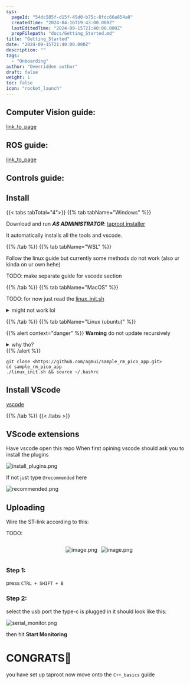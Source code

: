 ```yaml
---
sys:
  pageId: "54dc585f-d15f-45d0-b75c-8fdc66a854a8"
  createdTime: "2024-04-16T19:43:00.000Z"
  lastEditedTime: "2024-09-15T21:40:00.000Z"
  propFilepath: "docs/Getting_Started.md"
title: "Getting_Started"
date: "2024-09-15T21:40:00.000Z"
description: ""
tags:
  - "Onboarding"
author: "Overridden author"
draft: false
weight: 1
toc: false
icon: "rocket_launch"
---
```


## Computer Vision guide:

[link_to_page](86d45bc0-388b-4d26-8848-44f255f73d0e)

## ROS guide:

[link_to_page](3c76c1de-ec8f-46d6-8b0a-294005edc2d5)

## Controls guide:

## Install

{{< tabs tabTotal="4">}}
{{% tab tabName="Windows" %}}

Download and run _**AS ADMINISTRATOR**_: [taproot installer](https://github.com/Thornbots/TeachingFreshies/releases/tag/1.0)

It automatically installs all the tools and vscode.

{{% /tab %}}
{{% tab tabName="WSL" %}}

Follow the linux guide but currently some methods do not work (also ur kinda on ur own hehe)

TODO: make separate guide for vscode section

{{% /tab %}}
{{% tab tabName="MacOS" %}}

TODO: for now just read the [linux_init.sh](https://github.com/agmui/sample_rm_pico_app/blob/main/linux_init.sh)

<details>
<summary>might not work lol</summary>

`brew install libusb pkg-config`

Next install: [vscode](https://code.visualstudio.com/Download)

</details>

{{% /tab %}}
{{% tab tabName="Linux (ubuntu)" %}}

{{% alert context="danger" %}}
**Warning** do not update recursively
<details>
<summary>why tho?</summary>
There are some submodules that may go on for a while (like tinyusb) and I highly
recommend you don't need to get them.
If you want to see what submodules I update just look in `linux_init.sh`
</details>
{{% /alert %}}

```shell
git clone <https://github.com/agmui/sample_rm_pico_app.git>
cd sample_rm_pico_app
./linux_init.sh && source ~/.bashrc
```

## Install VScode

[vscode](https://code.visualstudio.com/Download)

{{% /tab %}}
{{< /tabs >}}

## VScode extensions

Have vscode open this repo
When first opining vscode should ask you to install the plugins

![install_plugins.png](https://prod-files-secure.s3.us-west-2.amazonaws.com/d518164a-d88e-44d1-a4ee-3adb3bd8bce0/89bd30f0-1825-4e77-867b-0a41ce370880/install_plugins.png?X-Amz-Algorithm=AWS4-HMAC-SHA256&X-Amz-Content-Sha256=UNSIGNED-PAYLOAD&X-Amz-Credential=ASIAZI2LB46654MTFPKO%2F20250428%2Fus-west-2%2Fs3%2Faws4_request&X-Amz-Date=20250428T181216Z&X-Amz-Expires=3600&X-Amz-Security-Token=IQoJb3JpZ2luX2VjEOL%2F%2F%2F%2F%2F%2F%2F%2F%2F%2FwEaCXVzLXdlc3QtMiJHMEUCIQDvfLS62pZOA0LgTmjsf%2Fd%2Fp6M2haRYwDXVRIa6VLMCmAIgVHBU3tSzVCp%2F3%2F7zv4Mf%2FLIvyt2yKSZB6mfRsWt7UEcq%2FwMIehAAGgw2Mzc0MjMxODM4MDUiDBASHTHv%2Fl%2Bxz6a24yrcA%2F5vrKPUdueJxuW%2FX2dlOAWmoukxdfCJkyvzuEZASkR2I5gy0Eyd0mY6PoVOXux0kFOsPpzfqr7%2BOU6t%2FQQXlk0wv3eS3gScXzl41ItxA6zU4fvsYdKPz5tgZbwbuc%2BAf7g644EoOilKBH0ASyRua5Iu8OdLlwMSjM7gOWV6xd6yu1ujNCRlUyfalTqnh5eRNXzd0UbqlA4BNtv9Ck4Xnw29%2BwaSyXQX3CZ%2F%2BjuEgq1p02vZP2hxp93GwUJ5Rr%2F5MTBLHpxCtc23thmibUZZv5sZ9IxrzNa1i0n9WfXOxHuWiH8i0xFO3nIJ%2Bdobehfa1dv4jGnd7JjLQOvVn9UQM2ngSkuFH1AL60Avk%2FIPcmK6Fce6tA7vSTf3uJJwuzL75j6sNeuznBnNSUrYTDeWXN%2BhkP%2BMm6K1gPI2HPTORzwwxQVsEILDpOa4anc%2Fs8iqXvajTCdS%2BGL2aG%2FePgBLKdEtc8Ki7CIw6Edbm0q29YOg8fNPtvuQ9U3%2FZiOLQfy8E0E8xDohLUGnibiByj2gsoITpbbrakmqghaGqJ%2FAV3kG4lipP15SETBvmj8bmHKtaQgwZQ0DoKU1CFrrmDHZfeTmdJB%2Fj8xkv4NePUvwziIWOYbPGwUdtSCKEqpFMM30vsAGOqUBvom8CL%2FD5f59fRVMgSqp6bdgRJNYF80OUf1sZTaKv8DkPwmkj78RhwHN1%2FmhXxiPywyD3rDy0Z2WIc5ZQGbXIuHWxS8G%2FpCLa4TVXNIaHBJbH0HxDwtLY7Zg6evyl3v7807a53As4ipmPoGIbi3rmOblGNxZYUQiVndA3464tpVfr1Pzd3SF%2Fpu%2Bq5HYusie59HuQ%2BG8HtMR4UP2NWBLftbuie%2FL&X-Amz-Signature=f70683a75758585a0b2abbe16513e24e561fec0aad5541e178f7154e36eb6ee0&X-Amz-SignedHeaders=host&x-id=GetObject)

If not just type `@recommended` here  

![recommended.png](https://prod-files-secure.s3.us-west-2.amazonaws.com/d518164a-d88e-44d1-a4ee-3adb3bd8bce0/61e661e9-5d85-4dfc-be0d-8d2097a5e793/recommended.png?X-Amz-Algorithm=AWS4-HMAC-SHA256&X-Amz-Content-Sha256=UNSIGNED-PAYLOAD&X-Amz-Credential=ASIAZI2LB46654MTFPKO%2F20250428%2Fus-west-2%2Fs3%2Faws4_request&X-Amz-Date=20250428T181216Z&X-Amz-Expires=3600&X-Amz-Security-Token=IQoJb3JpZ2luX2VjEOL%2F%2F%2F%2F%2F%2F%2F%2F%2F%2FwEaCXVzLXdlc3QtMiJHMEUCIQDvfLS62pZOA0LgTmjsf%2Fd%2Fp6M2haRYwDXVRIa6VLMCmAIgVHBU3tSzVCp%2F3%2F7zv4Mf%2FLIvyt2yKSZB6mfRsWt7UEcq%2FwMIehAAGgw2Mzc0MjMxODM4MDUiDBASHTHv%2Fl%2Bxz6a24yrcA%2F5vrKPUdueJxuW%2FX2dlOAWmoukxdfCJkyvzuEZASkR2I5gy0Eyd0mY6PoVOXux0kFOsPpzfqr7%2BOU6t%2FQQXlk0wv3eS3gScXzl41ItxA6zU4fvsYdKPz5tgZbwbuc%2BAf7g644EoOilKBH0ASyRua5Iu8OdLlwMSjM7gOWV6xd6yu1ujNCRlUyfalTqnh5eRNXzd0UbqlA4BNtv9Ck4Xnw29%2BwaSyXQX3CZ%2F%2BjuEgq1p02vZP2hxp93GwUJ5Rr%2F5MTBLHpxCtc23thmibUZZv5sZ9IxrzNa1i0n9WfXOxHuWiH8i0xFO3nIJ%2Bdobehfa1dv4jGnd7JjLQOvVn9UQM2ngSkuFH1AL60Avk%2FIPcmK6Fce6tA7vSTf3uJJwuzL75j6sNeuznBnNSUrYTDeWXN%2BhkP%2BMm6K1gPI2HPTORzwwxQVsEILDpOa4anc%2Fs8iqXvajTCdS%2BGL2aG%2FePgBLKdEtc8Ki7CIw6Edbm0q29YOg8fNPtvuQ9U3%2FZiOLQfy8E0E8xDohLUGnibiByj2gsoITpbbrakmqghaGqJ%2FAV3kG4lipP15SETBvmj8bmHKtaQgwZQ0DoKU1CFrrmDHZfeTmdJB%2Fj8xkv4NePUvwziIWOYbPGwUdtSCKEqpFMM30vsAGOqUBvom8CL%2FD5f59fRVMgSqp6bdgRJNYF80OUf1sZTaKv8DkPwmkj78RhwHN1%2FmhXxiPywyD3rDy0Z2WIc5ZQGbXIuHWxS8G%2FpCLa4TVXNIaHBJbH0HxDwtLY7Zg6evyl3v7807a53As4ipmPoGIbi3rmOblGNxZYUQiVndA3464tpVfr1Pzd3SF%2Fpu%2Bq5HYusie59HuQ%2BG8HtMR4UP2NWBLftbuie%2FL&X-Amz-Signature=7e14c7e335940e154ab4fbfa8e14ac4f2381d9749ee0f647bf1005507696e148&X-Amz-SignedHeaders=host&x-id=GetObject)

## Uploading

Wire the ST-link according to this:

TODO:

<div style="display: flex;flex-direction: row; column-gap:10px; max-width: 630px;justify-content: center;">
<div>

![image.png](https://prod-files-secure.s3.us-west-2.amazonaws.com/d518164a-d88e-44d1-a4ee-3adb3bd8bce0/210ecb78-1116-4d7b-b9b7-2292f66fa2c2/image.png?X-Amz-Algorithm=AWS4-HMAC-SHA256&X-Amz-Content-Sha256=UNSIGNED-PAYLOAD&X-Amz-Credential=ASIAZI2LB466U3RQK7R5%2F20250428%2Fus-west-2%2Fs3%2Faws4_request&X-Amz-Date=20250428T181225Z&X-Amz-Expires=3600&X-Amz-Security-Token=IQoJb3JpZ2luX2VjEOL%2F%2F%2F%2F%2F%2F%2F%2F%2F%2FwEaCXVzLXdlc3QtMiJHMEUCIAcWNVef8xSOFG94X5IVg2M3jKqPRzfKwLqtkcu%2FrjfvAiEAtVZJh8Fan8NyftHOCs%2BVmAqDJ%2B7gHw85HeFQeI3BfYIq%2FwMIexAAGgw2Mzc0MjMxODM4MDUiDF6lgx5PZPppo6bYMircAw0mDBGr6mDWYU5SYrEUkcZA8eUS08y4M%2F6fFJXsY%2BP3rjvNSGtTZK8WvxOVdkz7k3WCGERuLNGwWEXNeuq5DbSSrFJjXd3XnsXbRSzVlwmQcy6NyHb%2BkJd9c52WSgkotdVlbPdeWyhUmqOQ%2Bavx3mH6go%2FSZitfh2%2FcMeLmSw33yM%2F2CJuadJH9CA7rhYsEl0lyHEx2TnRuckpOdk69rm7aeXKNkYKcO6AyQfJ53JKBa0FyD%2FGvCD1r1lCAVPiBQ1Dl8ZgDkwCWj9cpN1p0ghs8E64Hb4yDS8Ys57%2Fqr1oRpFkBHs8rHlCW%2BIeVoljSk3tfjMccPi9Mb6jM7KKusw4siIIsVEhGmoSXG%2BDHQnuceszmLYuDK3JfjoYJKEHzO7djMo%2FLBAWJRo5bB%2FEnP7RN4KijuLoa%2BNjt7U%2BTJLJWFAi%2FTXiMMjCnFuv0XLJYPPacwhkGwNCYnpF1Kb2Udsbpe6wnoj57FJldweGnBSMPpiIU0GG1TVVwgydQoDESFLfAIknClJ9tlX5%2FkJ8dQRYlvIf7bQUzF6O7erwgYkSkiud8NsCN0jIugKdq5nh80WxD1D5nZWSjoleZSdVdFtg%2FzPYLCsUMS0lBIZE0HF%2F9B8o2rTzHBB4sHhSfMN70vsAGOqUB%2FH4Gcw%2FKIRdL%2F3seowB%2F3%2BXt4mctaoWJwAOSxRz190uS0K%2BGzVDjeqY28Z%2Bi21Np9KFsUuJVNllppoTRu%2BgRP9gw9s0Pd5GEK3MtI3EVBb9STKu1guoTu1hzZL5Cqxyy%2FHxJZ17y9Ab3ohCSm%2BPuAshgpEE2CVggfYq37OixQRdW72ryGwZwLA2OA5KkU0fsdhQvinXUov%2BFfOaYBHvQ2f4y6pft&X-Amz-Signature=a2eab46b9f89680158f8113ab9411189ea148e32ea8bf0f1da4b9b2af50ad6dc&X-Amz-SignedHeaders=host&x-id=GetObject)

</div>
<div>

![image.png](https://prod-files-secure.s3.us-west-2.amazonaws.com/d518164a-d88e-44d1-a4ee-3adb3bd8bce0/33a0fd0f-8ca6-4a86-8e09-26e95ded1fff/image.png?X-Amz-Algorithm=AWS4-HMAC-SHA256&X-Amz-Content-Sha256=UNSIGNED-PAYLOAD&X-Amz-Credential=ASIAZI2LB466U3RQK7R5%2F20250428%2Fus-west-2%2Fs3%2Faws4_request&X-Amz-Date=20250428T181225Z&X-Amz-Expires=3600&X-Amz-Security-Token=IQoJb3JpZ2luX2VjEOL%2F%2F%2F%2F%2F%2F%2F%2F%2F%2FwEaCXVzLXdlc3QtMiJHMEUCIAcWNVef8xSOFG94X5IVg2M3jKqPRzfKwLqtkcu%2FrjfvAiEAtVZJh8Fan8NyftHOCs%2BVmAqDJ%2B7gHw85HeFQeI3BfYIq%2FwMIexAAGgw2Mzc0MjMxODM4MDUiDF6lgx5PZPppo6bYMircAw0mDBGr6mDWYU5SYrEUkcZA8eUS08y4M%2F6fFJXsY%2BP3rjvNSGtTZK8WvxOVdkz7k3WCGERuLNGwWEXNeuq5DbSSrFJjXd3XnsXbRSzVlwmQcy6NyHb%2BkJd9c52WSgkotdVlbPdeWyhUmqOQ%2Bavx3mH6go%2FSZitfh2%2FcMeLmSw33yM%2F2CJuadJH9CA7rhYsEl0lyHEx2TnRuckpOdk69rm7aeXKNkYKcO6AyQfJ53JKBa0FyD%2FGvCD1r1lCAVPiBQ1Dl8ZgDkwCWj9cpN1p0ghs8E64Hb4yDS8Ys57%2Fqr1oRpFkBHs8rHlCW%2BIeVoljSk3tfjMccPi9Mb6jM7KKusw4siIIsVEhGmoSXG%2BDHQnuceszmLYuDK3JfjoYJKEHzO7djMo%2FLBAWJRo5bB%2FEnP7RN4KijuLoa%2BNjt7U%2BTJLJWFAi%2FTXiMMjCnFuv0XLJYPPacwhkGwNCYnpF1Kb2Udsbpe6wnoj57FJldweGnBSMPpiIU0GG1TVVwgydQoDESFLfAIknClJ9tlX5%2FkJ8dQRYlvIf7bQUzF6O7erwgYkSkiud8NsCN0jIugKdq5nh80WxD1D5nZWSjoleZSdVdFtg%2FzPYLCsUMS0lBIZE0HF%2F9B8o2rTzHBB4sHhSfMN70vsAGOqUB%2FH4Gcw%2FKIRdL%2F3seowB%2F3%2BXt4mctaoWJwAOSxRz190uS0K%2BGzVDjeqY28Z%2Bi21Np9KFsUuJVNllppoTRu%2BgRP9gw9s0Pd5GEK3MtI3EVBb9STKu1guoTu1hzZL5Cqxyy%2FHxJZ17y9Ab3ohCSm%2BPuAshgpEE2CVggfYq37OixQRdW72ryGwZwLA2OA5KkU0fsdhQvinXUov%2BFfOaYBHvQ2f4y6pft&X-Amz-Signature=debacb313c9e0fd9355719494405adc729754d42e47507b2b9444ff7d988803b&X-Amz-SignedHeaders=host&x-id=GetObject)

</div>
</div>

### Step 1:

press `CTRL + SHIFT + B`

### Step 2:

select the usb port the type-c is plugged in it should look like this:

![serial_monitor.png](https://prod-files-secure.s3.us-west-2.amazonaws.com/d518164a-d88e-44d1-a4ee-3adb3bd8bce0/f03f4774-05d4-4393-b6a0-d5efb6d315ab/serial_monitor.png?X-Amz-Algorithm=AWS4-HMAC-SHA256&X-Amz-Content-Sha256=UNSIGNED-PAYLOAD&X-Amz-Credential=ASIAZI2LB46654MTFPKO%2F20250428%2Fus-west-2%2Fs3%2Faws4_request&X-Amz-Date=20250428T181216Z&X-Amz-Expires=3600&X-Amz-Security-Token=IQoJb3JpZ2luX2VjEOL%2F%2F%2F%2F%2F%2F%2F%2F%2F%2FwEaCXVzLXdlc3QtMiJHMEUCIQDvfLS62pZOA0LgTmjsf%2Fd%2Fp6M2haRYwDXVRIa6VLMCmAIgVHBU3tSzVCp%2F3%2F7zv4Mf%2FLIvyt2yKSZB6mfRsWt7UEcq%2FwMIehAAGgw2Mzc0MjMxODM4MDUiDBASHTHv%2Fl%2Bxz6a24yrcA%2F5vrKPUdueJxuW%2FX2dlOAWmoukxdfCJkyvzuEZASkR2I5gy0Eyd0mY6PoVOXux0kFOsPpzfqr7%2BOU6t%2FQQXlk0wv3eS3gScXzl41ItxA6zU4fvsYdKPz5tgZbwbuc%2BAf7g644EoOilKBH0ASyRua5Iu8OdLlwMSjM7gOWV6xd6yu1ujNCRlUyfalTqnh5eRNXzd0UbqlA4BNtv9Ck4Xnw29%2BwaSyXQX3CZ%2F%2BjuEgq1p02vZP2hxp93GwUJ5Rr%2F5MTBLHpxCtc23thmibUZZv5sZ9IxrzNa1i0n9WfXOxHuWiH8i0xFO3nIJ%2Bdobehfa1dv4jGnd7JjLQOvVn9UQM2ngSkuFH1AL60Avk%2FIPcmK6Fce6tA7vSTf3uJJwuzL75j6sNeuznBnNSUrYTDeWXN%2BhkP%2BMm6K1gPI2HPTORzwwxQVsEILDpOa4anc%2Fs8iqXvajTCdS%2BGL2aG%2FePgBLKdEtc8Ki7CIw6Edbm0q29YOg8fNPtvuQ9U3%2FZiOLQfy8E0E8xDohLUGnibiByj2gsoITpbbrakmqghaGqJ%2FAV3kG4lipP15SETBvmj8bmHKtaQgwZQ0DoKU1CFrrmDHZfeTmdJB%2Fj8xkv4NePUvwziIWOYbPGwUdtSCKEqpFMM30vsAGOqUBvom8CL%2FD5f59fRVMgSqp6bdgRJNYF80OUf1sZTaKv8DkPwmkj78RhwHN1%2FmhXxiPywyD3rDy0Z2WIc5ZQGbXIuHWxS8G%2FpCLa4TVXNIaHBJbH0HxDwtLY7Zg6evyl3v7807a53As4ipmPoGIbi3rmOblGNxZYUQiVndA3464tpVfr1Pzd3SF%2Fpu%2Bq5HYusie59HuQ%2BG8HtMR4UP2NWBLftbuie%2FL&X-Amz-Signature=06f846eb88af0c22ba29c8e0da079e8c24d7fad742afa4e238d478e567b71535&X-Amz-SignedHeaders=host&x-id=GetObject)

then hit **Start Monitoring**

# CONGRATS🎉

you have set up taproot now move onto the `C++_basics` guide
